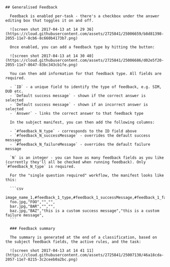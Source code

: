     ## Generalised Feedback

      Feedback is enabled per-task - there's a checkbox under the answer editing box that toggles it on and off.

      ![screen shot 2017-04-13 at 14 29 36](https://cloud.githubusercontent.com/assets/2725841/25006659/b8d81398-2055-11e7-8cb6-8c660b4173b7.png)

      Once enabled, you can add a feedback type by hitting the button:

      ![screen shot 2017-04-13 at 14 30 40](https://cloud.githubusercontent.com/assets/2725841/25006686/d02e5f20-2055-11e7-8647-83bc343cb1fe.png)

      You can then add information for that feedback type. All fields are required.

      - `ID` - a unique field to identify the type of feedback, e.g. SIM, DUD etc.
      - `Default success message` - shown if the correct answer is selected
      - `Default success message` - shown if an incorrect answer is selected
      - `Answer` - links the correct answer to that feedback type

      In the subject manifest, you can then add the following columns:

      - `#feedback_N_type` - corresponds to the ID field above
      - `#feedback_N_successMessage` - overrides the default success message
      - `#feedback_N_failureMessage` - overrides the default failure message

      `N` is an integer - you can have as many feedback fields as you like (currently they'll all be checked when running feedback). Only `#feedback_N_type` is required.

      For the "single question required" workflow, the manifest looks like this:

      ```csv
      image_name_1,#feedback_1_type,#feedback_1_successMessage,#feedback_1_failureMessage,
      foo.jpg,"FOO","","",
      bar.jpg,"BAR","","",
      baz.jpg,"BAZ","this is a custom success message","this is a custom failure message",
      ```

      ### Feedback summary

      The summary is generated at the end of a classification, based on the subject feedback fields, the active rules, and the task:

      ![screen shot 2017-04-13 at 14 41 11](https://cloud.githubusercontent.com/assets/2725841/25007130/46a18cda-2057-11e7-8215-3c2ceeb0a2bc.png)
